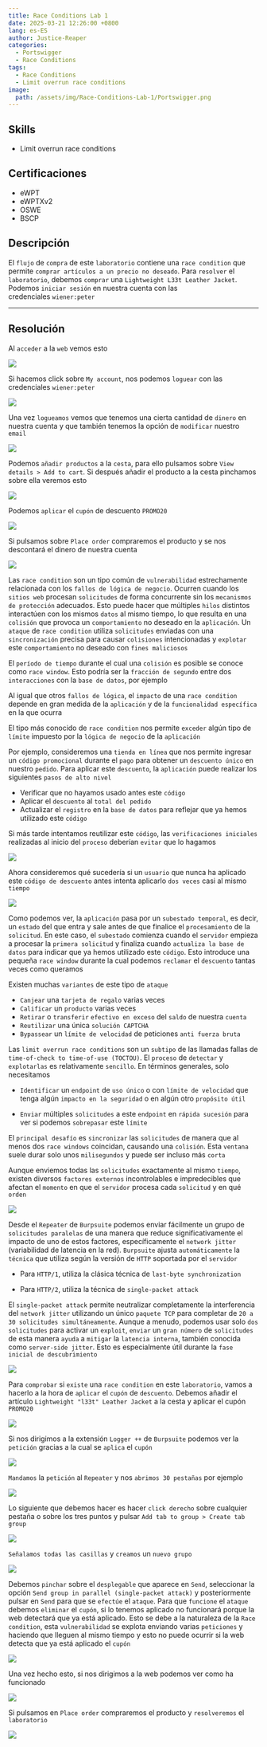 ```yaml
---
title: Race Conditions Lab 1
date: 2025-03-21 12:26:00 +0800
lang: es-ES
author: Justice-Reaper
categories:
  - Portswigger
  - Race Conditions
tags:
  - Race Conditions
  - Limit overrun race conditions
image:
  path: /assets/img/Race-Conditions-Lab-1/Portswigger.png
---
```


## Skills

- Limit overrun race conditions

## Certificaciones

- eWPT
- eWPTXv2
- OSWE
- BSCP
  
## Descripción

El `flujo` de `compra` de este `laboratorio` contiene una `race condition` que permite `comprar artículos a un precio no deseado`. Para `resolver` el `laboratorio`, debemos `comprar` una `Lightweight L33t Leather Jacket`. Podemos `iniciar sesión` en nuestra cuenta con las credenciales `wiener:peter`

---

## Resolución

Al `acceder` a la `web` vemos esto

![](/assets/img/Race-Conditions-Lab-1/image_1.png)

Si hacemos click sobre `My account`, nos podemos `loguear` con las credenciales `wiener:peter`

![](/assets/img/Race-Conditions-Lab-1/image_2.png)

Una vez `logueamos` vemos que tenemos una cierta cantidad de `dinero` en nuestra cuenta y que también tenemos la opción de `modificar` nuestro `email`

![](/assets/img/Race-Conditions-Lab-1/image_3.png)

Podemos `añadir productos` a la `cesta`, para ello pulsamos sobre `View details > Add to cart`. Si después añadir el producto a la cesta pinchamos sobre ella veremos esto

![](/assets/img/Race-Conditions-Lab-1/image_4.png)

Podemos `aplicar` el `cupón` de descuento `PROMO20`

![](/assets/img/Race-Conditions-Lab-1/image_5.png)

Si pulsamos sobre `Place order` compraremos el producto y se nos descontará el dinero de nuestra cuenta

![](/assets/img/Race-Conditions-Lab-1/image_6.png)

Las `race condition` son un tipo común de `vulnerabilidad` estrechamente relacionada con los `fallos de lógica de negocio`. Ocurren cuando los `sitios web` procesan `solicitudes` de forma concurrente sin los `mecanismos de protección` adecuados. Esto puede hacer que múltiples `hilos` distintos interactúen con los mismos `datos` al mismo tiempo, lo que resulta en una `colisión` que provoca un `comportamiento` no deseado en la `aplicación`. Un `ataque` de `race condition` utiliza `solicitudes` enviadas con una `sincronización` precisa para causar `colisiones` intencionadas y `explotar` este `comportamiento` no deseado con `fines maliciosos`

El `período de tiempo` durante el cual una `colisión` es posible se conoce como `race window`. Esto podría ser la `fracción de segundo` entre dos `interacciones` con la `base de datos`, por ejemplo

Al igual que otros `fallos de lógica`, el `impacto` de una `race condition` depende en gran medida de la `aplicación` y de la `funcionalidad específica` en la que ocurra

El tipo más conocido de `race condition` nos permite `exceder` algún tipo de `límite` impuesto por la `lógica de negocio` de la `aplicación`

Por ejemplo, consideremos una `tienda en línea` que nos permite ingresar un `código promocional` durante el `pago` para obtener un `descuento único` en nuestro `pedido`. Para aplicar este `descuento`, la `aplicación` puede realizar los siguientes `pasos de alto nivel`

- Verificar que no hayamos usado antes este `código`
- Aplicar el `descuento` al `total del pedido`
- Actualizar el `registro` en la `base de datos` para reflejar que ya hemos utilizado este `código`

Si más tarde intentamos reutilizar este `código`, las `verificaciones iniciales` realizadas al inicio del `proceso` deberían `evitar` que lo hagamos

![](/assets/img/Race-Conditions-Lab-1/image_7.png)

Ahora consideremos qué sucedería si un `usuario` que nunca ha aplicado este `código de descuento` antes intenta aplicarlo `dos veces` casi al mismo `tiempo`

![](/assets/img/Race-Conditions-Lab-1/image_8.png)

Como podemos ver, la `aplicación` pasa por un `subestado temporal`, es decir, un `estado` del que entra y sale antes de que finalice el `procesamiento` de la `solicitud`. En este caso, el `subestado` comienza cuando el `servidor` empieza a procesar la `primera solicitud` y finaliza cuando `actualiza la base de datos` para indicar que ya hemos utilizado este `código`. Esto introduce una pequeña `race window` durante la cual podemos `reclamar` el `descuento` tantas veces como queramos

Existen muchas `variantes` de este tipo de `ataque`

- `Canjear` una `tarjeta de regalo` varias veces
- `Calificar` un `producto` varias veces
- `Retirar` o `transferir` `efectivo en exceso` del `saldo` de nuestra `cuenta`
- `Reutilizar` una única `solución CAPTCHA`
- `Bypassear` un `límite de velocidad` de peticiones `anti fuerza bruta`

Las `limit overrun race conditions` son un `subtipo` de las llamadas fallas de `time-of-check to time-of-use (TOCTOU)`. El `proceso` de `detectar` y `explotarlas` es relativamente `sencillo`. En términos generales, solo necesitamos

- `Identificar` un `endpoint` de `uso único` o con `límite de velocidad` que tenga algún `impacto en la seguridad` o en algún otro `propósito útil`

- `Enviar` múltiples `solicitudes` a este `endpoint` en `rápida sucesión` para ver si podemos `sobrepasar` este `límite`

El `principal desafío` es `sincronizar` las `solicitudes` de manera que al menos dos `race windows` coincidan, causando una `colisión`. Esta `ventana` suele durar solo unos `milisegundos` y puede ser incluso más `corta`

Aunque enviemos todas las `solicitudes` exactamente al mismo `tiempo`, existen diversos `factores externos` incontrolables e impredecibles que afectan el `momento` en que el `servidor` procesa cada `solicitud` y en qué `orden`

![](/assets/img/Race-Conditions-Lab-1/image_9.png)

Desde el `Repeater` de `Burpsuite` podemos enviar fácilmente un grupo de `solicitudes paralelas` de una manera que reduce significativamente el impacto de uno de estos factores, específicamente el `network jitter` (variabilidad de latencia en la red). `Burpsuite` ajusta `automáticamente` la `técnica` que utiliza según la versión de `HTTP` soportada por el `servidor`

- Para `HTTP/1`, utiliza la clásica técnica de `last-byte synchronization`

- Para `HTTP/2`, utiliza la técnica de `single-packet attack`

El `single-packet attack` permite neutralizar completamente la interferencia del `network jitter` utilizando un único `paquete TCP` para completar de `20 a 30 solicitudes simultáneamente`. Aunque a menudo, podemos usar solo `dos solicitudes` para activar un `exploit`, `enviar` un `gran número` de `solicitudes` de esta manera `ayuda` a `mitigar` la `latencia interna`, también conocida como `server-side jitter`. Esto es especialmente útil durante la `fase inicial de descubrimiento`

![](/assets/img/Race-Conditions-Lab-1/image_10.png)

Para `comprobar` si `existe` una `race condition` en este `laboratorio`, vamos a hacerlo a la hora de `aplicar` el `cupón` de `descuento`. Debemos añadir el artículo `Lightweight "l33t" Leather Jacket` a la cesta y aplicar el cupón `PROMO20`

![](/assets/img/Race-Conditions-Lab-1/image_11.png)

Si nos dirigimos a la extensión `Logger ++` de `Burpsuite` podemos ver la `petición` gracias a la cual se `aplica` el `cupón`

![](/assets/img/Race-Conditions-Lab-1/image_12.png)

`Mandamos` la `petición` al `Repeater` y nos `abrimos 30 pestañas` por ejemplo

![](/assets/img/Race-Conditions-Lab-1/image_13.png)

Lo siguiente que debemos hacer es hacer `click derecho` sobre cualquier pestaña o sobre los tres puntos y pulsar `Add tab to group > Create tab group`

![](/assets/img/Race-Conditions-Lab-1/image_14.png)

`Señalamos todas las casillas` y `creamos` un `nuevo grupo`

![](/assets/img/Race-Conditions-Lab-1/image_15.png)

Debemos `pinchar` sobre el `desplegable` que aparece en `Send`, seleccionar la opción `Send group in parallel (single-packet attack)` y posteriormente pulsar en `Send` para que se `efectúe` el `ataque`. Para que `funcione` el `ataque` debemos `eliminar` el `cupón`, si lo tenemos aplicado no funcionará porque la web detectará que ya está aplicado. Esto se debe a la naturaleza de la `Race condition`, esta `vulnerabilidad` se explota enviando varias `peticiones` y haciendo que lleguen al mismo tiempo y esto no puede ocurrir si la web detecta que ya está aplicado el `cupón`

![](/assets/img/Race-Conditions-Lab-1/image_16.png)

Una vez hecho esto, si nos dirigimos a la web podemos ver como ha funcionado

![](/assets/img/Race-Conditions-Lab-1/image_17.png)

Si pulsamos en `Place order` compraremos el producto y `resolveremos` el `laboratorio`

![](/assets/img/Race-Conditions-Lab-1/image_18.png)
